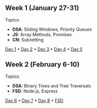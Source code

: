 ## Week 1 (January 27-31)

Topics:
- **DSA**: Sliding Windows, Priority Queues
- **JS**: Array Methods, Promises  
- **CN**: Subnetting

[Day 1](./day1-27-01-2025) • [Day 2](./day2-28-01-2025) • [Day 3](./day3-29-01-2025) • [Day 4](./day4-30-01-2025) • [Day 5](./day5-31-01-2025)

## Week 2 (February 6-10)

Topics:
- **DSA**: Binary Trees and Tree Traversals
- **FSD**: Node.js, Express

[Day 6](./day6-06-02-2025) • [Day 7](./day7-07-02-2025) • [Day 8](./day8-10-02-2025) • [FSD](./FSD)
